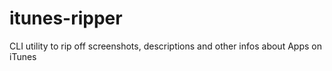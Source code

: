 itunes-ripper
=============

CLI utility to rip off screenshots, descriptions and other infos about Apps on iTunes